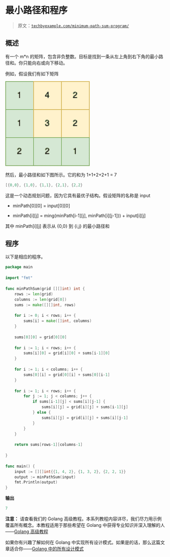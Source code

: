 # 最小路径和程序

> 原文：[`techbyexample.com/minimum-path-sum-program/`](https://techbyexample.com/minimum-path-sum-program/)

## **概述**

有一个 m*n 的矩阵，包含非负整数。目标是找到一条从左上角到右下角的最小路径和。你只能向右或向下移动。

例如，假设我们有如下矩阵

![](img/695599be49b8f5c57183e0e8a42623c8.png)

然后，最小路径和如下图所示。它的和为 1+1+2+2+1 = 7

```go
[{0,0}, {1,0}, {1,1}, {2,1}, {2,2}
```

这是一个动态规划问题，因为它具有最优子结构。假设矩阵的名称是 input

+   minPath[0][0] = input[0][0]

+   minPath[i][j] = ming(minPath[i-1][j], minPath[i][j-1])) + input[i][j]

其中 minPath[i][j] 表示从 {0,0} 到 {i,j} 的最小路径和

## **程序**

以下是相应的程序。

```go
package main

import "fmt"

func minPathSum(grid [][]int) int {
	rows := len(grid)
	columns := len(grid[0])
	sums := make([][]int, rows)

	for i := 0; i < rows; i++ {
		sums[i] = make([]int, columns)
	}

	sums[0][0] = grid[0][0]

	for i := 1; i < rows; i++ {
		sums[i][0] = grid[i][0] + sums[i-1][0]
	}

	for i := 1; i < columns; i++ {
		sums[0][i] = grid[0][i] + sums[0][i-1]
	}

	for i := 1; i < rows; i++ {
		for j := 1; j < columns; j++ {
			if sums[i-1][j] < sums[i][j-1] {
				sums[i][j] = grid[i][j] + sums[i-1][j]
			} else {
				sums[i][j] = grid[i][j] + sums[i][j-1]
			}
		}
	}

	return sums[rows-1][columns-1]

}

func main() {
	input := [][]int{{1, 4, 2}, {1, 3, 2}, {2, 2, 1}}
	output := minPathSum(input)
	fmt.Println(output)
}
```

**输出**

```go
7
```

**注意：** 请查看我们的 Golang 高级教程。本系列教程内容详尽，我们尽力用示例覆盖所有概念。本教程适用于那些希望在 Golang 中获得专业知识并深入理解的人——[Golang 高级教程](https://golangbyexample.com/golang-comprehensive-tutorial/)

如果你有兴趣了解如何在 Golang 中实现所有设计模式。如果是的话，那么这篇文章适合你——[Golang 中的所有设计模式](https://golangbyexample.com/all-design-patterns-golang/)
